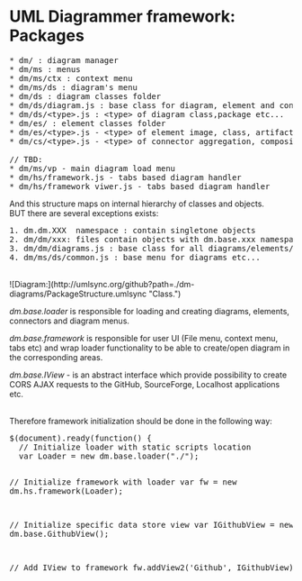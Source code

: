 UML Diagrammer framework: Packages
==================================

<pre>
* dm/ : diagram manager
* dm/ms : menus
* dm/ms/ctx : context menu
* dm/ms/ds : diagram's menu
* dm/ds : diagram classes folder
* dm/ds/diagram.js : base class for diagram, element and connector
* dm/ds/&lt;type&gt;.js : &lt;type&gt; of diagram class,package etc...
* dm/es/ : element classes folder
* dm/es/&lt;type&gt;.js - &lt;type&gt; of element image, class, artifact etc...
* dm/cs/&lt;type&gt;.js - &lt;type&gt; of connector aggregation, composition etc ...

// TBD:
* dm/ms/vp - main diagram load menu
* dm/hs/framework.js - tabs based diagram handler
* dm/hs/framework_viwer.js - tabs based diagram handler
</pre>

And this structure maps on internal hierarchy of classes and objects.<br>
BUT there are several exceptions exists:<br>
<pre>
1. dm.dm.XXX  namespace : contain singletone objects 
2. dm/dm/xxx: files contain objects with dm.base.xxx namespace and should create objects in dm.dm.XXX namespace
3. dm/dm/diagrams.js : base class for all diagrams/elements/connectors
4. dm/ms/ds/common.js : base menu for diagrams etc...
</pre>      

<br>
![Diagram:](http://umlsync.org/github?path=./dm-diagrams/PackageStructure.umlsync "Class.")
<br>

*dm.base.loader* is responsible for loading and creating diagrams, elements, connectors and diagram menus.

*dm.base.framework* is responsible for user UI (File menu, context menu, tabs etc) and wrap loader functionality to be able to create/open diagram in the corresponding areas. 

*dm.base.IView* - is an abstract interface which provide possibility to create CORS AJAX requests to the GitHub, SourceForge, Localhost applications etc.

<br>
Therefore framework initialization should be done in the following way:
<pre>
$(document).ready(function() {
  // Initialize loader with static scripts location
  var Loader = new dm.base.loader("./");

  // Initialize framework with loader
  var fw = new dm.hs.framework(Loader);

  // Initialize specific data store view
  var IGithubView = new dm.base.GithubView();

  // Add IView to framework 
  fw.addView2('Github', IGithubView);
});
</pre> 





